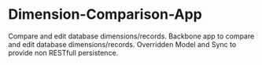 Dimension-Comparison-App
========================

Compare and edit database dimensions/records.  Backbone app to compare and edit database dimensions/records. Overridden Model and Sync to provide non RESTfull persistence.
